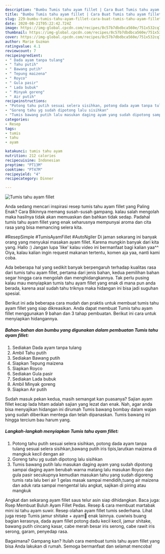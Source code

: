 ```yaml
---
description: "Bumbu Tumis tahu ayam fillet | Cara Buat Tumis tahu ayam fillet Yang Sempurna"
title: "Bumbu Tumis tahu ayam fillet | Cara Buat Tumis tahu ayam fillet Yang Sempurna"
slug: 229-bumbu-tumis-tahu-ayam-fillet-cara-buat-tumis-tahu-ayam-fillet-yang-sempurna
date: 2020-08-21T05:22:42.724Z
image: https://img-global.cpcdn.com/recipes/8c57b7dbdbca560e/751x532cq70/tumis-tahu-ayam-fillet-foto-resep-utama.jpg
thumbnail: https://img-global.cpcdn.com/recipes/8c57b7dbdbca560e/751x532cq70/tumis-tahu-ayam-fillet-foto-resep-utama.jpg
cover: https://img-global.cpcdn.com/recipes/8c57b7dbdbca560e/751x532cq70/tumis-tahu-ayam-fillet-foto-resep-utama.jpg
author: Marie Guzman
ratingvalue: 4.1
reviewcount: 7
recipeingredient:
- " Dada ayam tanpa tulang"
- " Tahu putih"
- " Bawang putih"
- " Tepung maizena"
- " Royco"
- " Gula pasir"
- " Lada bubuk"
- " Minyak goreng"
- " Air putih"
recipeinstructions:
- "Potong tahu putih sesuai selera sisihkan, potong dada ayam tanpa tulang sesuai selera sisihkan,bawang putih iris tipis,larutkan maizena di mangkuk kecil dengan air"
- "Goreng tahu yg sudah dipotong lalu sisihkan"
- "Tumis bawang putih lalu masukan daging ayam yang sudah dipotong sampai daging ayam berubah warna matang lalu masukan Royco dan gula pasir secukupnya kemudian masukan tahu yang sudah digoreng tumis rata lalu beri air 1 gelas masak sampai mendidih,tuang air maizena dan aduk rata sampai mengental lalu angkat, sajikan di piring atau mangkuk"
categories:
- Resep
tags:
- tumis
- tahu
- ayam

katakunci: tumis tahu ayam 
nutrition: 212 calories
recipecuisine: Indonesian
preptime: "PT13M"
cooktime: "PT47M"
recipeyield: "4"
recipecategory: Dinner

---
```



![Tumis tahu ayam fillet](https://img-global.cpcdn.com/recipes/8c57b7dbdbca560e/751x532cq70/tumis-tahu-ayam-fillet-foto-resep-utama.jpg)

Anda sedang mencari inspirasi resep tumis tahu ayam fillet yang Paling Enak? Cara Bikinnya memang susah-susah gampang. kalau salah mengolah maka hasilnya tidak akan memuaskan dan bahkan tidak sedap. Padahal tumis tahu ayam fillet yang enak seharusnya mempunyai aroma dan cita rasa yang bisa memancing selera kita.

#ResepSimple #TumisAyamFillet #AutoNgiler Di jaman sekarang ini banyak orang yang menyukai masakan ayam fillet. Karena mungkin banyak dari kita yang. Hallo :) Jangan lupa &#39;like&#39; kalau video ini bermanfaat bagi kalian yaa^^ Oiya, kalau kalian ingin request makanan tertentu, komen aja yaa, nanti kami coba.

Ada beberapa hal yang sedikit banyak berpengaruh terhadap kualitas rasa dari tumis tahu ayam fillet, pertama dari jenis bahan, kedua pemilihan bahan segar hingga cara mengolah dan menghidangkannya. Tak perlu pusing kalau mau menyiapkan tumis tahu ayam fillet yang enak di mana pun anda berada, karena asal sudah tahu triknya maka hidangan ini bisa jadi suguhan spesial.


Berikut ini ada beberapa cara mudah dan praktis untuk membuat tumis tahu ayam fillet yang siap dikreasikan. Anda dapat membuat Tumis tahu ayam fillet menggunakan 9 bahan dan 3 tahap pembuatan. Berikut ini cara untuk menyiapkan hidangannya.

<!--inarticleads1-->

##### Bahan-bahan dan bumbu yang digunakan dalam pembuatan Tumis tahu ayam fillet:

1. Sediakan  Dada ayam tanpa tulang
1. Ambil  Tahu putih
1. Sediakan  Bawang putih
1. Siapkan  Tepung maizena
1. Siapkan  Royco
1. Sediakan  Gula pasir
1. Sediakan  Lada bubuk
1. Ambil  Minyak goreng
1. Siapkan  Air putih


Sudah masuk pekan kedua, masih semangat kan puasanya? Sajian ayam fillet kecap lada hitam adalah sajian yang lezat dan enak. Nah, agar anda bisa menyajikan hidangan ini dirumah Tumis bawang bombay dalam wajan yang sudah diberikan mentega dan telah dipanaskan. Tumis bawang ini hingga tercium bau harum yang. 

<!--inarticleads2-->

##### Langkah-langkah menyiapkan Tumis tahu ayam fillet:

1. Potong tahu putih sesuai selera sisihkan, potong dada ayam tanpa tulang sesuai selera sisihkan,bawang putih iris tipis,larutkan maizena di mangkuk kecil dengan air
1. Goreng tahu yg sudah dipotong lalu sisihkan
1. Tumis bawang putih lalu masukan daging ayam yang sudah dipotong sampai daging ayam berubah warna matang lalu masukan Royco dan gula pasir secukupnya kemudian masukan tahu yang sudah digoreng tumis rata lalu beri air 1 gelas masak sampai mendidih,tuang air maizena dan aduk rata sampai mengental lalu angkat, sajikan di piring atau mangkuk


Angkat dan sekarang ayam fillet saus telur asin siap dihidangkan. Baca juga: Rsep Membuat Buluh Ayam Fillet Pedas. Resep &amp; cara membuat martabak mini isi tahu ayam suwir. Resep olahan ayam fillet tumis sederhana. Lihat juga resep Tumis jamur shitake + ayam🍄 enak lainnya. cuwiwis buang bagian kerasnya, dada ayam fillet potong dadu kecil kecil, jamur shitake, bawang putih cincang kasar, cabe merah besar iris serong, cabe rawit iris serong, garam, penyedap rasa. 

Bagaimana? Gampang kan? Itulah cara membuat tumis tahu ayam fillet yang bisa Anda lakukan di rumah. Semoga bermanfaat dan selamat mencoba!
